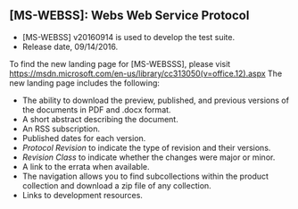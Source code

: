 ## [MS-WEBSS]: Webs Web Service Protocol
- [MS-WEBSS] v20160914 is used to develop the test suite.
- Release date, 09/14/2016.

To find the new landing page for [MS-WEBSSS], please visit https://msdn.microsoft.com/en-us/library/cc313050(v=office.12).aspx
The new landing page includes the following:
- The ability to download the preview, published, and previous versions of the documents in PDF and .docx format.
- A short abstract describing the document.
- An RSS subscription.
- Published dates for each version.
- *Protocol Revision* to indicate the type of revision and their versions.
- *Revision Class* to indicate whether the changes were major or minor.
- A link to the errata when available.
- The navigation allows you to find subcollections within the product collection and download a zip file of any collection.
- Links to development resources.